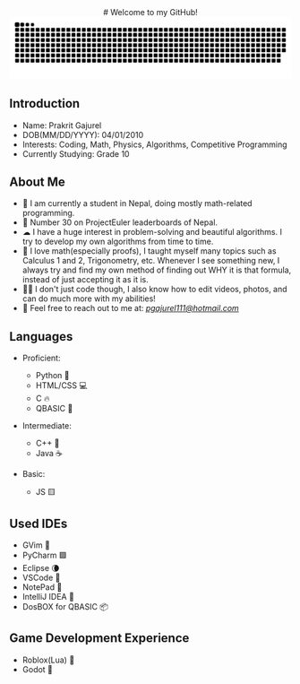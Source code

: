 <div align="center">
  # Welcome to my GitHub!
</div>

<div align="center">
  <img  src="https://github.com/vaxad/vaxad/blob/main/grid-snake.svg"
       alt="yoinked from github.com/vaxad" /></a>
</div>

## **Introduction**

- Name: Prakrit Gajurel
- DOB(MM/DD/YYYY): 04/01/2010
- Interests: Coding, Math, Physics, Algorithms, Competitive Programming
- Currently Studying: Grade 10

## **About Me**

- 🔭 I am currently a student in Nepal, doing mostly math-related programming.
- 🏅 Number 30 on ProjectEuler leaderboards of Nepal.
- ☁ I have a huge interest in problem-solving and beautiful algorithms. I try to develop my own algorithms from time to time.
- 🔢 I love math(especially proofs), I taught myself many topics such as Calculus 1 and 2, Trigonometry, etc. Whenever I see something new, I always try and find my own method of finding out WHY it is that formula, instead of just accepting it as it is.
- 🐱‍👤 I don't just code though, I also know how to edit videos, photos, and can do much more with my abilities!
- 📧 Feel free to reach out to me at: *pgajurel111@hotmail.com*

## **Languages**

- Proficient:
  - Python 🐍
  - HTML/CSS 💻
  - C 🔥
  - QBASIC 👴
    
- Intermediate:
  - C++ 💪
  - Java ☕

- Basic:
  - JS 🟨

## **Used IDEs**

- GVim 🗿
- PyCharm 🟩
- Eclipse 🌘
- VSCode 🔹
- NotePad 💪
- IntelliJ IDEA 💜
- DosBOX for QBASIC 📦

## Game Development Experience

- Roblox(Lua) 🔲
- Godot 🤖
